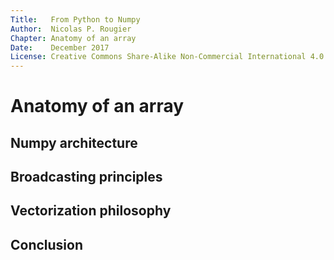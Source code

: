 ```yaml
---
Title:   From Python to Numpy
Author:  Nicolas P. Rougier
Chapter: Anatomy of an array
Date:    December 2017
License: Creative Commons Share-Alike Non-Commercial International 4.0
---
```


    
Anatomy of an array
===============================================================================

Numpy architecture
------------------

Broadcasting principles
-----------------------

Vectorization philosophy
------------------------

Conclusion
----------

